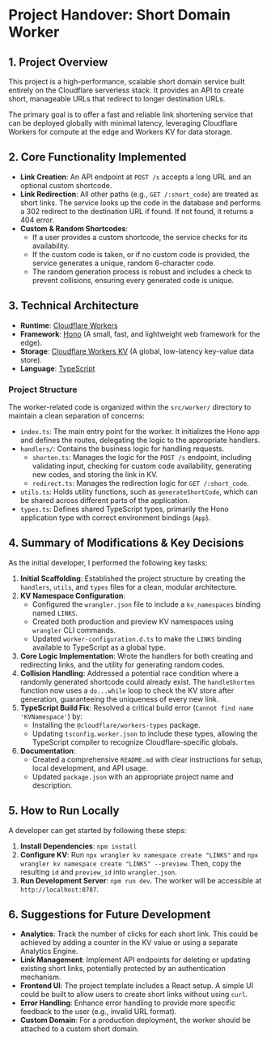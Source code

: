 # Project Handover: Short Domain Worker

## 1. Project Overview

This project is a high-performance, scalable short domain service built entirely on the Cloudflare serverless stack. It provides an API to create short, manageable URLs that redirect to longer destination URLs.

The primary goal is to offer a fast and reliable link shortening service that can be deployed globally with minimal latency, leveraging Cloudflare Workers for compute at the edge and Workers KV for data storage.

## 2. Core Functionality Implemented

- **Link Creation**: An API endpoint at `POST /s` accepts a long URL and an optional custom shortcode. 
- **Link Redirection**: All other paths (e.g., `GET /:short_code`) are treated as short links. The service looks up the code in the database and performs a 302 redirect to the destination URL if found. If not found, it returns a 404 error.
- **Custom & Random Shortcodes**: 
    - If a user provides a custom shortcode, the service checks for its availability.
    - If the custom code is taken, or if no custom code is provided, the service generates a unique, random 6-character code.
    - The random generation process is robust and includes a check to prevent collisions, ensuring every generated code is unique.

## 3. Technical Architecture

- **Runtime**: [Cloudflare Workers](https://workers.cloudflare.com/)
- **Framework**: [Hono](https://hono.dev/) (A small, fast, and lightweight web framework for the edge).
- **Storage**: [Cloudflare Workers KV](https://developers.cloudflare.com/workers/runtime-apis/kv/) (A global, low-latency key-value data store).
- **Language**: [TypeScript](https://www.typescriptlang.org/)

### Project Structure

The worker-related code is organized within the `src/worker/` directory to maintain a clean separation of concerns:

- `index.ts`: The main entry point for the worker. It initializes the Hono app and defines the routes, delegating the logic to the appropriate handlers.
- `handlers/`: Contains the business logic for handling requests.
    - `shorten.ts`: Manages the logic for the `POST /s` endpoint, including validating input, checking for custom code availability, generating new codes, and storing the link in KV.
    - `redirect.ts`: Manages the redirection logic for `GET /:short_code`.
- `utils.ts`: Holds utility functions, such as `generateShortCode`, which can be shared across different parts of the application.
- `types.ts`: Defines shared TypeScript types, primarily the Hono application type with correct environment bindings (`App`).

## 4. Summary of Modifications & Key Decisions

As the initial developer, I performed the following key tasks:

1.  **Initial Scaffolding**: Established the project structure by creating the `handlers`, `utils`, and `types` files for a clean, modular architecture.
2.  **KV Namespace Configuration**:
    - Configured the `wrangler.json` file to include a `kv_namespaces` binding named `LINKS`.
    - Created both production and preview KV namespaces using `wrangler` CLI commands.
    - Updated `worker-configuration.d.ts` to make the `LINKS` binding available to TypeScript as a global type.
3.  **Core Logic Implementation**: Wrote the handlers for both creating and redirecting links, and the utility for generating random codes.
4.  **Collision Handling**: Addressed a potential race condition where a randomly generated shortcode could already exist. The `handleShorten` function now uses a `do...while` loop to check the KV store after generation, guaranteeing the uniqueness of every new link.
5.  **TypeScript Build Fix**: Resolved a critical build error (`Cannot find name 'KVNamespace'`) by:
    - Installing the `@cloudflare/workers-types` package.
    - Updating `tsconfig.worker.json` to include these types, allowing the TypeScript compiler to recognize Cloudflare-specific globals.
6.  **Documentation**: 
    - Created a comprehensive `README.md` with clear instructions for setup, local development, and API usage.
    - Updated `package.json` with an appropriate project name and description.

## 5. How to Run Locally

A developer can get started by following these steps:

1.  **Install Dependencies**: `npm install`
2.  **Configure KV**: Run `npx wrangler kv namespace create "LINKS"` and `npx wrangler kv namespace create "LINKS" --preview`. Then, copy the resulting `id` and `preview_id` into `wrangler.json`.
3.  **Run Development Server**: `npm run dev`. The worker will be accessible at `http://localhost:8787`.

## 6. Suggestions for Future Development

- **Analytics**: Track the number of clicks for each short link. This could be achieved by adding a counter in the KV value or using a separate Analytics Engine.
- **Link Management**: Implement API endpoints for deleting or updating existing short links, potentially protected by an authentication mechanism.
- **Frontend UI**: The project template includes a React setup. A simple UI could be built to allow users to create short links without using `curl`.
- **Error Handling**: Enhance error handling to provide more specific feedback to the user (e.g., invalid URL format).
- **Custom Domain**: For a production deployment, the worker should be attached to a custom short domain.